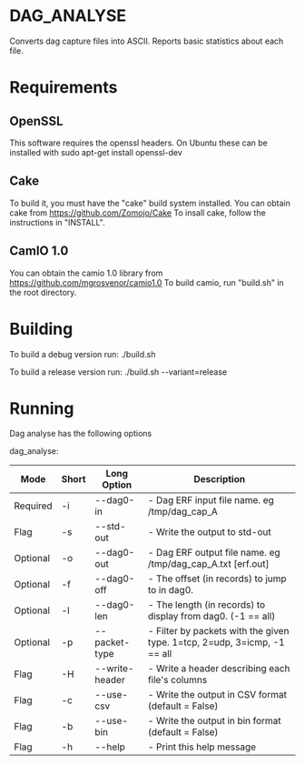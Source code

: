 DAG_ANALYSE
===========
Converts dag capture files into ASCII. Reports basic statistics about each file.

Requirements
============

OpenSSL
-------
This software requires the openssl headers. On Ubuntu these can be installed with 
sudo apt-get install openssl-dev

Cake
-----
To build it, you must have the "cake" build system installed. 
You can obtain cake from https://github.com/Zomojo/Cake
To insall cake, follow the instructions in "INSTALL".

CamIO 1.0
---------
You can obtain the camio 1.0 library from
https://github.com/mgrosvenor/camio1.0
To build camio, run "build.sh" in the root directory.

Building
========
To build a debug version run:
./build.sh

To build a release version run:
./build.sh --variant=release

Running
=======

Dag analyse has the following options  

dag_analyse:

|Mode     |Short|Long Option    | Description                                                                  |
|---------|-----|---------------|------------------------------------------------------------------------------|
|Required | -i  | --dag0-in     |   - Dag ERF input file name. eg /tmp/dag_cap_A  |
|Flag     | -s  | --std-out     |    - Write the output to std-out  |
|Optional | -o  | --dag0-out    |    - Dag ERF output file name. eg /tmp/dag_cap_A.txt [erf.out]  |
|Optional | -f  | --dag0-off    |    - The offset (in records) to jump to in dag0.  |
|Optional | -l  | --dag0-len    |    - The length (in records) to display from dag0. (-1 == all)  |
|Optional | -p  | --packet-type |    - Filter by packets with the given type. 1=tcp, 2=udp, 3=icmp, -1 == all  |
|Flag     | -H  | --write-header|    - Write a header describing each file's columns  |
|Flag     | -c  | --use-csv     |    - Write the output in CSV format (default = False) | 
|Flag     | -b  | --use-bin     |    - Write the output in bin format (default = False)  |
|Flag     | -h  | --help        |    - Print this help message  |
  


